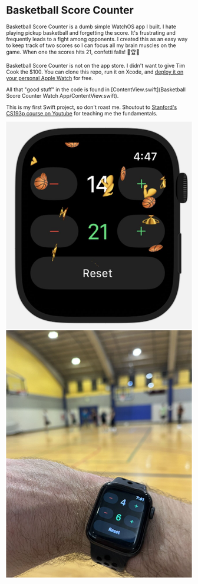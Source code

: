 #  Basketball Score Counter

Basketball Score Counter is a dumb simple WatchOS app I built. I hate playing pickup basketball and forgetting the score. It's frustrating and frequently leads to a fight among opponents. I created this as an easy way to keep track of two scores so I can focus all my brain muscles on the game. When one the scores hits 21, confetti falls! 🏀🏆💪

Basketball Score Counter is not on the app store. I didn't want to give Tim Cook the $100. You can clone this repo, run it on Xcode, and [deploy it on your personal Apple Watch](https://stackoverflow.com/questions/29979189/how-to-deploy-build-and-run-app-on-the-apple-watch) for free.

All that "good stuff" in the code is found in [ContentView.swift](Basketball Score Counter Watch App/ContentView.swift). 

This is my first Swift project, so don't roast me. Shoutout to [Stanford's CS193p course on Youtube](https://www.youtube.com/watch?v=bqu6BquVi2M) for teaching me the fundamentals.

![Preview](img/preview.jpeg)
![IRL](img/irl.jpeg)
